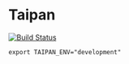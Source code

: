 # Taipan

[![Build Status](https://travis-ci.org/mickaelvieira/taipan.svg?branch=master)](https://travis-ci.org/mickaelvieira/taipan)

```
export TAIPAN_ENV="development"
```
